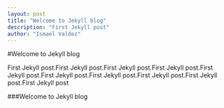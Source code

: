 ```yaml
---
layout: post
title: "Welcome to Jekyll blog"
description: "First Jekyll post"
author: "Ismael Valdez"
---
```


#Welcome to Jekyll blog

First Jekyll post.First Jekyll post.First Jekyll post.First Jekyll post.First Jekyll post.First Jekyll post.First Jekyll post.First Jekyll post.First Jekyll post.First Jekyll post

###Welcome to Jekyll blog
